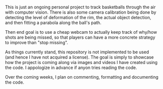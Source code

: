 This is just an ongoing personal project to track basketballs through the air with computer vision. There is also some camera calibration being done by detecting the level of deformation of the rim, the actual object detection, and then fitting a parabola along the ball's path.

Then end goal is to use a cheap webcam to actually keep track of why/how shots are being missed, so that players can have a more concrete strategy to improve than "stop missing".

As things currently stand, this repository is not implemented to be used (and hence I have not acquired a license). The goal is simply to showcase how the project is coming along via images and videos I have created using the code. I appologize in advance if anyon tries reading the code.

Over the coming weeks, I plan on commenting, formatting and documenting the code.
